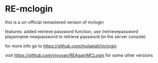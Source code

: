 # RE-mclogin

this is a un-official remastered version of mclogin

features: added retrieve password function, use /retrievepassword playername newpassword to retrieve password (in the server console)

for more info go to https://github.com/molaeiali/mclogin

visit https://github.com/yiyuyan/REAgainMCLogin for some other versions
